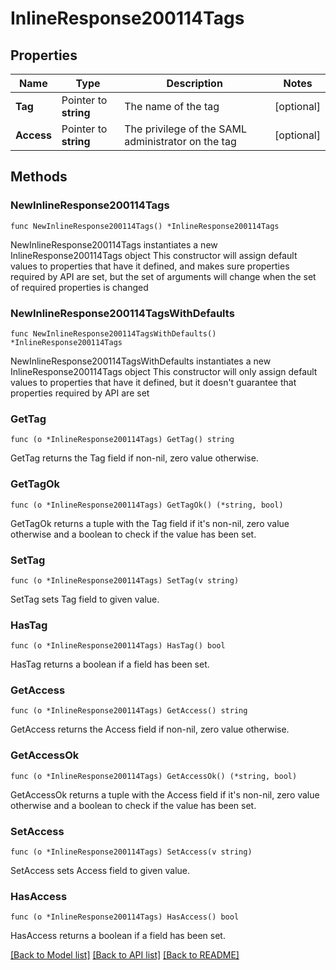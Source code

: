 # InlineResponse200114Tags

## Properties

Name | Type | Description | Notes
------------ | ------------- | ------------- | -------------
**Tag** | Pointer to **string** | The name of the tag | [optional] 
**Access** | Pointer to **string** | The privilege of the SAML administrator on the tag | [optional] 

## Methods

### NewInlineResponse200114Tags

`func NewInlineResponse200114Tags() *InlineResponse200114Tags`

NewInlineResponse200114Tags instantiates a new InlineResponse200114Tags object
This constructor will assign default values to properties that have it defined,
and makes sure properties required by API are set, but the set of arguments
will change when the set of required properties is changed

### NewInlineResponse200114TagsWithDefaults

`func NewInlineResponse200114TagsWithDefaults() *InlineResponse200114Tags`

NewInlineResponse200114TagsWithDefaults instantiates a new InlineResponse200114Tags object
This constructor will only assign default values to properties that have it defined,
but it doesn't guarantee that properties required by API are set

### GetTag

`func (o *InlineResponse200114Tags) GetTag() string`

GetTag returns the Tag field if non-nil, zero value otherwise.

### GetTagOk

`func (o *InlineResponse200114Tags) GetTagOk() (*string, bool)`

GetTagOk returns a tuple with the Tag field if it's non-nil, zero value otherwise
and a boolean to check if the value has been set.

### SetTag

`func (o *InlineResponse200114Tags) SetTag(v string)`

SetTag sets Tag field to given value.

### HasTag

`func (o *InlineResponse200114Tags) HasTag() bool`

HasTag returns a boolean if a field has been set.

### GetAccess

`func (o *InlineResponse200114Tags) GetAccess() string`

GetAccess returns the Access field if non-nil, zero value otherwise.

### GetAccessOk

`func (o *InlineResponse200114Tags) GetAccessOk() (*string, bool)`

GetAccessOk returns a tuple with the Access field if it's non-nil, zero value otherwise
and a boolean to check if the value has been set.

### SetAccess

`func (o *InlineResponse200114Tags) SetAccess(v string)`

SetAccess sets Access field to given value.

### HasAccess

`func (o *InlineResponse200114Tags) HasAccess() bool`

HasAccess returns a boolean if a field has been set.


[[Back to Model list]](../README.md#documentation-for-models) [[Back to API list]](../README.md#documentation-for-api-endpoints) [[Back to README]](../README.md)


